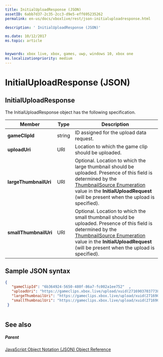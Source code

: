 ```yaml
---
title: InitialUploadResponse (JSON)
assetID: 6abb7d37-2c35-2cc3-d9e5-eff695235262
permalink: en-us/docs/xboxlive/rest/json-initialuploadresponse.html

description: ' InitialUploadResponse (JSON)'

ms.date: 10/12/2017
ms.topic: article


keywords: xbox live, xbox, games, uwp, windows 10, xbox one
ms.localizationpriority: medium
---
```



# InitialUploadResponse (JSON)
 
<a id="ID4EO"></a>

 
## InitialUploadResponse
 
The InitialUploadResponse object has the following specification.
 
| Member| Type| Description| 
| --- | --- | --- | 
| <b>gameClipId</b>| string| ID assigned for the upload data request.| 
| <b>uploadUri</b>| URI| Location to which the game clip should be uploaded.| 
| <b>largeThumbnailUri</b>| URI| Optional. Location to which the large thumbnail should be uploaded. Presence of this field is determined by the [ThumbnailSource Enumeration](../enums/gvr-enum-thumbnailsource.md) value in the <b>InitialUploadRequest</b> (will be present when the upload is specified).| 
| <b>smallThumbnailUri</b>| URI| Optional. Location to which the small thumbnail should be uploaded. Presence of this field is determined by the [ThumbnailSource Enumeration](../enums/gvr-enum-thumbnailsource.md) value in the <b>InitialUploadRequest</b> (will be present when the upload is specified).| 
  
<a id="ID4EYC"></a>

 
## Sample JSON syntax
 

```json
{
   "gameClipId": "6b364924-5650-480f-86a7-fc002a1ee752"  ,  
   "uploadUri": "https://gameclips.xbox.live/upload/xuid(2716903703773872)/6b364924-5650-480f-86a7-fc002a1ee752/container",
   "largeThumbnailUri": "https://gameclips.xbox.live/upload/xuid(2716903703773872)/6b364924-5650-480f-86a7-fc002a1ee752/container/thumbnails/large",
   "smallThumbnailUri": "https://gameclips.xbox.live/upload/xuid(2716903703773872)/6b364924-5650-480f-86a7-fc002a1ee752/container/thumbnails/small"
 }
    
```

  
<a id="ID4EBD"></a>

 
## See also
 
<a id="ID4EDD"></a>

 
##### Parent 

[JavaScript Object Notation (JSON) Object Reference](atoc-xboxlivews-reference-json.md)

   